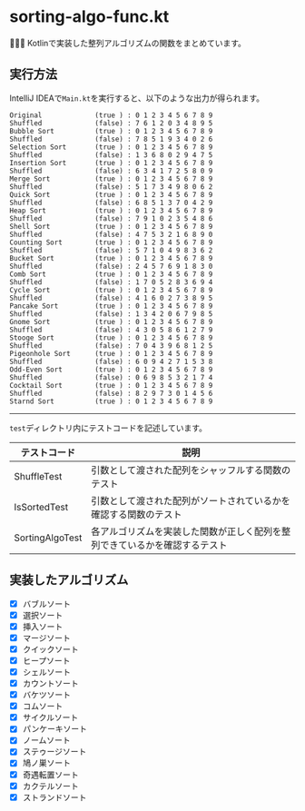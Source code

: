 # sorting-algo-func.kt

🎣🎣🎣 Kotlinで実装した整列アルゴリズムの関数をまとめています。  

## 実行方法

IntelliJ IDEAで`Main.kt`を実行すると、以下のような出力が得られます。  

```output
Original             (true ) : 0 1 2 3 4 5 6 7 8 9
Shuffled             (false) : 7 6 1 2 0 3 4 8 9 5
Bubble Sort          (true ) : 0 1 2 3 4 5 6 7 8 9
Shuffled             (false) : 7 8 5 1 9 3 4 0 2 6
Selection Sort       (true ) : 0 1 2 3 4 5 6 7 8 9
Shuffled             (false) : 1 3 6 8 0 2 9 4 7 5
Insertion Sort       (true ) : 0 1 2 3 4 5 6 7 8 9
Shuffled             (false) : 6 3 4 1 7 2 5 8 0 9
Merge Sort           (true ) : 0 1 2 3 4 5 6 7 8 9
Shuffled             (false) : 5 1 7 3 4 9 8 0 6 2
Quick Sort           (true ) : 0 1 2 3 4 5 6 7 8 9
Shuffled             (false) : 6 8 5 1 3 7 0 4 2 9
Heap Sort            (true ) : 0 1 2 3 4 5 6 7 8 9
Shuffled             (false) : 7 9 1 0 2 3 5 4 8 6
Shell Sort           (true ) : 0 1 2 3 4 5 6 7 8 9
Shuffled             (false) : 4 7 5 3 2 1 6 8 9 0
Counting Sort        (true ) : 0 1 2 3 4 5 6 7 8 9
Shuffled             (false) : 5 7 1 0 4 9 8 3 6 2
Bucket Sort          (true ) : 0 1 2 3 4 5 6 7 8 9
Shuffled             (false) : 2 4 5 7 6 9 1 8 3 0
Comb Sort            (true ) : 0 1 2 3 4 5 6 7 8 9
Shuffled             (false) : 1 7 0 5 2 8 3 6 9 4
Cycle Sort           (true ) : 0 1 2 3 4 5 6 7 8 9
Shuffled             (false) : 4 1 6 0 2 7 3 8 9 5
Pancake Sort         (true ) : 0 1 2 3 4 5 6 7 8 9
Shuffled             (false) : 1 3 4 2 0 6 7 9 8 5
Gnome Sort           (true ) : 0 1 2 3 4 5 6 7 8 9
Shuffled             (false) : 4 3 0 5 8 6 1 2 7 9
Stooge Sort          (true ) : 0 1 2 3 4 5 6 7 8 9
Shuffled             (false) : 7 0 4 3 9 6 8 1 2 5
Pigeonhole Sort      (true ) : 0 1 2 3 4 5 6 7 8 9
Shuffled             (false) : 6 0 9 4 2 7 1 5 3 8
Odd-Even Sort        (true ) : 0 1 2 3 4 5 6 7 8 9
Shuffled             (false) : 0 6 9 8 5 3 2 1 7 4
Cocktail Sort        (true ) : 0 1 2 3 4 5 6 7 8 9
Shuffled             (false) : 8 2 9 7 3 0 1 4 5 6
Starnd Sort          (true ) : 0 1 2 3 4 5 6 7 8 9
```

---

`test`ディレクトリ内にテストコードを記述しています。  

| テストコード | 説明 |
| --- | --- |
| ShuffleTest | 引数として渡された配列をシャッフルする関数のテスト |
| IsSortedTest | 引数として渡された配列がソートされているかを確認する関数のテスト |
| SortingAlgoTest | 各アルゴリズムを実装した関数が正しく配列を整列できているかを確認するテスト |

## 実装したアルゴリズム

- [x] バブルソート
- [x] 選択ソート
- [x] 挿入ソート
- [x] マージソート
- [x] クイックソート
- [x] ヒープソート
- [x] シェルソート
- [x] カウントソート
- [x] バケツソート
- [x] コムソート
- [x] サイクルソート
- [x] パンケーキソート
- [x] ノームソート
- [x] ステゥージソート
- [x] 鳩ノ巣ソート
- [x] 奇遇転置ソート
- [x] カクテルソート
- [x] ストランドソート

